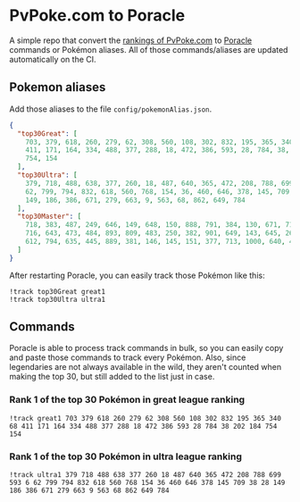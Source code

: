 # PvPoke.com to Poracle
A simple repo that convert the [rankings of PvPoke.com](https://pvpoke.com/rankings/) to [Poracle](https://github.com/KartulUdus/PoracleJS) commands or Pokémon aliases. 
All of those commands/aliases are updated automatically on the CI.

## Pokemon aliases
Add those aliases to the file `config/pokemonAlias.json`. 

<!-- aliases-start -->
```json
{
  "top30Great": [
    703, 379, 618, 260, 279, 62, 308, 560, 108, 302, 832, 195, 365, 340, 68,
    411, 171, 164, 334, 488, 377, 288, 18, 472, 386, 593, 28, 784, 38, 202, 184,
    754, 154
  ],
  "top30Ultra": [
    379, 718, 488, 638, 377, 260, 18, 487, 640, 365, 472, 208, 788, 699, 593, 6,
    62, 799, 794, 832, 618, 560, 768, 154, 36, 460, 646, 378, 145, 709, 38, 28,
    149, 186, 386, 671, 279, 663, 9, 563, 68, 862, 649, 784
  ],
  "top30Master": [
    718, 383, 487, 249, 646, 149, 648, 150, 888, 791, 384, 130, 671, 717, 644,
    716, 643, 473, 484, 893, 809, 483, 250, 382, 901, 649, 143, 645, 260, 376,
    612, 794, 635, 445, 889, 381, 146, 145, 151, 377, 713, 1000, 640, 485
  ]
}
```
<!-- aliases-end -->

After restarting Poracle, you can easily track those Pokémon like this:
```shell
!track top30Great great1
!track top30Ultra ultra1
```

## Commands
Poracle is able to process track commands in bulk, so you can easily copy and paste those commands to track every Pokémon. 
Also, since legendaries are not always available in the wild, they aren't counted when making the top 30, but still added to the list just in case.

### Rank 1 of the top 30 Pokémon in great league ranking
<!-- top30great-start -->
```
!track great1 703 379 618 260 279 62 308 560 108 302 832 195 365 340 68 411 171 164 334 488 377 288 18 472 386 593 28 784 38 202 184 754 154
```
<!-- top30great-end -->

### Rank 1 of the top 30 Pokémon in ultra league ranking
<!-- top30ultra-start -->
```
!track ultra1 379 718 488 638 377 260 18 487 640 365 472 208 788 699 593 6 62 799 794 832 618 560 768 154 36 460 646 378 145 709 38 28 149 186 386 671 279 663 9 563 68 862 649 784
```
<!-- top30ultra-end -->
